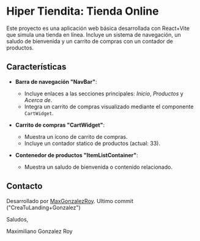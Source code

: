 # **Hiper Tiendita: Tienda Online**

Este proyecto es una aplicación web básica desarrollada con React+Vite que simula una tienda en línea. Incluye un sistema de navegación, un saludo de bienvenida y un carrito de compras con un contador de productos.

## **Características**
- **Barra de navegación "NavBar"**:
  - Incluye enlaces a las secciones principales: *Inicio*, *Productos* y *Acerca de*.
  - Integra un carrito de compras visualizado mediante el componente `CartWidget`.

- **Carrito de compras "CartWidget"**:
  - Muestra un ícono de carrito de compras.
  - Incluye un contador statico de productos (actual: 33).

- **Contenedor de productos "ItemListContainer"**:
  - Muestra un saludo de bienvenida o contenido relacionado.


## **Contacto**
Desarrollado por [MaxGonzalezRoy](https://github.com/MaxGonzalezRoy). 
Ultimo commit ("CreaTuLanding+Gonzalez")

Saludos,

Maximiliano Gonzalez Roy
